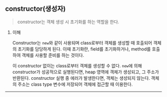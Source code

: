 ## constructor(생성자)

> constructor는 객체 생성 시 초기화를 하는 역할을 한다.

1. 이해

   Constructor는 `new`와 같이 사용되며 class로부터 객체를 생성할 때 호출되어 객체의 초기화를 담당하게 된다. 이때 초기화란, field를 초기화하거나, method를 호출하여 객체를 사용할 준비를 하는 것이다.

   이 constructor 없이는 class로부터 객체를 생성할 수 없다. `new`에 의해 constructor가 성공적으로 실행된다면, heap 영역에 객체가 생성되고, 그 주소가 반환된다. constructor 실행 중 에러가 발생한다면, 객체는 생성되지 않는다. 객체의 주소는 class type 변수에 저장되어 객체에 접근할 때 이용한다.

---
